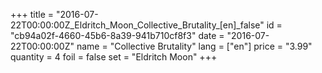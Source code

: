 +++
title = "2016-07-22T00:00:00Z_Eldritch_Moon_Collective_Brutality_[en]_false"
id = "cb94a02f-4660-45b6-8a39-941b710cf8f3"
date = "2016-07-22T00:00:00Z"
name = "Collective Brutality"
lang = ["en"]
price = "3.99"
quantity = 4
foil = false
set = "Eldritch Moon"
+++
